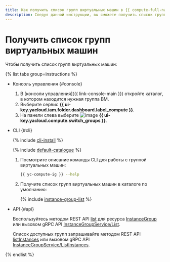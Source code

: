 ```yaml
---
title: Как получить список групп виртуальных машин в {{ compute-full-name }}
description: Следуя данной инструкции, вы сможете получить список групп виртуальных машин.
---
```


# Получить список групп виртуальных машин

Чтобы получить список групп виртуальных машин:

{% list tabs group=instructions %}

- Консоль управления {#console}

  1. В [консоли управления]({{ link-console-main }}) откройте каталог, в котором находится нужная группа ВМ.
  1. Выберите сервис **{{ ui-key.yacloud.iam.folder.dashboard.label_compute }}**.
  1. На панели слева выберите ![image](../../../_assets/console-icons/layers-3-diagonal.svg) **{{ ui-key.yacloud.compute.switch_groups }}**.

- CLI {#cli}

  {% include [cli-install](../../../_includes/cli-install.md) %}

  {% include [default-catalogue](../../../_includes/default-catalogue.md) %}

  1. Посмотрите описание команды CLI для работы с группой виртуальных машин:

      ```bash
      {{ yc-compute-ig }} --help
      ```

  1. Получите список групп виртуальных машин в каталоге по умолчанию:

      {% include [instance-group-list](../../../_includes/instance-groups/instance-group-list.md) %}

- API {#api}

  Воспользуйтесь методом REST API [list](../../instancegroup/api-ref/InstanceGroup/list.md) для ресурса [InstanceGroup](../../instancegroup/api-ref/InstanceGroup/index.md) или вызовом gRPC API [InstanceGroupService/List](../../instancegroup/api-ref/grpc/InstanceGroup/list.md).

  Список доступных групп запрашивайте методом REST API [listInstances](../../instancegroup/api-ref/InstanceGroup/listInstances.md) или вызовом gRPC API [InstanceGroupService/ListInstances](../../instancegroup/api-ref/grpc/InstanceGroup/list.mdInstances).

{% endlist %}
